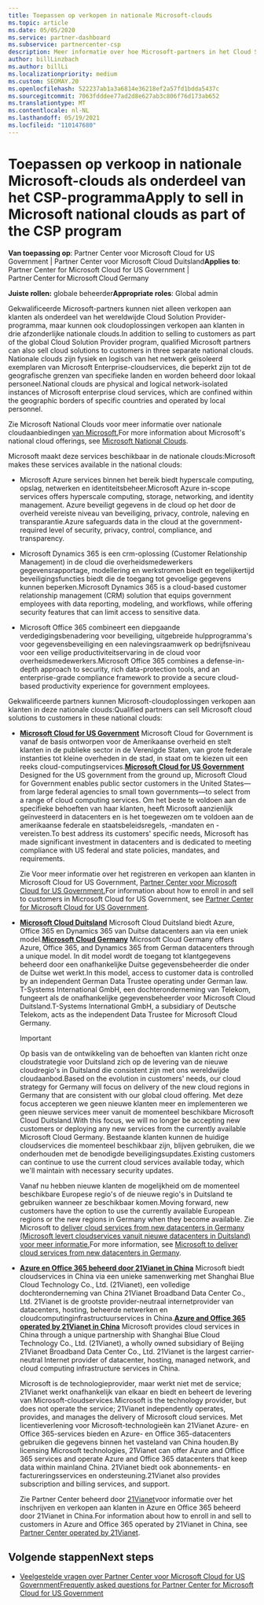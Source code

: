 ```yaml
---
title: Toepassen op verkopen in nationale Microsoft-clouds
ms.topic: article
ms.date: 05/05/2020
ms.service: partner-dashboard
ms.subservice: partnercenter-csp
description: Meer informatie over hoe Microsoft-partners in het Cloud Solution Provider kunnen verkopen aan klanten die zijn ingeschreven bij ondersteunde nationale clouds.
author: billLinzbach
ms.author: billLi
ms.localizationpriority: medium
ms.custom: SEOMAY.20
ms.openlocfilehash: 522237ab1a3a6814e36218ef2a57fd1bdda5437c
ms.sourcegitcommit: 7063fdddee77ad2d8e627ab3c806f76d173ab652
ms.translationtype: MT
ms.contentlocale: nl-NL
ms.lasthandoff: 05/19/2021
ms.locfileid: "110147680"
---
```

# <a name="apply-to-sell-in-microsoft-national-clouds-as-part-of-the-csp-program"></a><span data-ttu-id="90fbd-103">Toepassen op verkoop in nationale Microsoft-clouds als onderdeel van het CSP-programma</span><span class="sxs-lookup"><span data-stu-id="90fbd-103">Apply to sell in Microsoft national clouds as part of the CSP program</span></span>

<span data-ttu-id="90fbd-104">**Van toepassing op**: Partner Center voor Microsoft Cloud for US Government | Partner Center voor Microsoft Cloud Duitsland</span><span class="sxs-lookup"><span data-stu-id="90fbd-104">**Applies to**: Partner Center for Microsoft Cloud for US Government | Partner Center for Microsoft Cloud Germany</span></span>

<span data-ttu-id="90fbd-105">**Juiste rollen:** globale beheerder</span><span class="sxs-lookup"><span data-stu-id="90fbd-105">**Appropriate roles**: Global admin</span></span>

<span data-ttu-id="90fbd-106">Gekwalificeerde Microsoft-partners kunnen niet alleen verkopen aan klanten als onderdeel van het wereldwijde Cloud Solution Provider-programma, maar kunnen ook cloudoplossingen verkopen aan klanten in drie afzonderlijke nationale clouds.</span><span class="sxs-lookup"><span data-stu-id="90fbd-106">In addition to selling to customers as part of the global Cloud Solution Provider program, qualified Microsoft partners can also sell cloud solutions to customers in three separate national clouds.</span></span> <span data-ttu-id="90fbd-107">Nationale clouds zijn fysiek en logisch van het netwerk geïsoleerd exemplaren van Microsoft Enterprise-cloudservices, die beperkt zijn tot de geografische grenzen van specifieke landen en worden beheerd door lokaal personeel.</span><span class="sxs-lookup"><span data-stu-id="90fbd-107">National clouds are physical and logical network-isolated instances of Microsoft enterprise cloud services, which are confined within the geographic borders of specific countries and operated by local personnel.</span></span>

<span data-ttu-id="90fbd-108">Zie Microsoft National Clouds voor meer informatie over nationale cloudaanbiedingen [van Microsoft.](https://www.microsoft.com/trustcenter/cloudservices/nationalcloud)</span><span class="sxs-lookup"><span data-stu-id="90fbd-108">For more information about Microsoft's national cloud offerings, see [Microsoft National Clouds](https://www.microsoft.com/trustcenter/cloudservices/nationalcloud).</span></span>

<span data-ttu-id="90fbd-109">Microsoft maakt deze services beschikbaar in de nationale clouds:</span><span class="sxs-lookup"><span data-stu-id="90fbd-109">Microsoft makes these services available in the national clouds:</span></span>

-   <span data-ttu-id="90fbd-110">Microsoft Azure services binnen het bereik biedt hyperscale computing, opslag, netwerken en identiteitsbeheer.</span><span class="sxs-lookup"><span data-stu-id="90fbd-110">Microsoft Azure in-scope services offers hyperscale computing, storage, networking, and identity management.</span></span> <span data-ttu-id="90fbd-111">Azure beveiligt gegevens in de cloud op het door de overheid vereiste niveau van beveiliging, privacy, controle, naleving en transparantie.</span><span class="sxs-lookup"><span data-stu-id="90fbd-111">Azure safeguards data in the cloud at the government-required level of security, privacy, control, compliance, and transparency.</span></span>

-   <span data-ttu-id="90fbd-112">Microsoft Dynamics 365 is een crm-oplossing (Customer Relationship Management) in de cloud die overheidsmedewerkers gegevensrapportage, modellering en werkstromen biedt en tegelijkertijd beveiligingsfuncties biedt die de toegang tot gevoelige gegevens kunnen beperken.</span><span class="sxs-lookup"><span data-stu-id="90fbd-112">Microsoft Dynamics 365 is a cloud-based customer relationship management (CRM) solution that equips government employees with data reporting, modeling, and workflows, while offering security features that can limit access to sensitive data.</span></span>

-   <span data-ttu-id="90fbd-113">Microsoft Office 365 combineert een diepgaande verdedigingsbenadering voor beveiliging, uitgebreide hulpprogramma's voor gegevensbeveiliging en een nalevingsraamwerk op bedrijfsniveau voor een veilige productiviteitservaring in de cloud voor overheidsmedewerkers.</span><span class="sxs-lookup"><span data-stu-id="90fbd-113">Microsoft Office 365 combines a defense-in-depth approach to security, rich data-protection tools, and an enterprise-grade compliance framework to provide a secure cloud-based productivity experience for government employees.</span></span>

<span data-ttu-id="90fbd-114">Gekwalificeerde partners kunnen Microsoft-cloudoplossingen verkopen aan klanten in deze nationale clouds:</span><span class="sxs-lookup"><span data-stu-id="90fbd-114">Qualified partners can sell Microsoft cloud solutions to customers in these national clouds:</span></span>

-   <span data-ttu-id="90fbd-115">[**Microsoft Cloud for US Government**](https://www.microsoft.com/trustcenter/cloudservices/nationalcloud#Microsoft_Cloud_for_US) Microsoft Cloud for Government is vanaf de basis ontworpen voor de Amerikaanse overheid en stelt klanten in de publieke sector in de Verenigde Staten, van grote federale instanties tot kleine overheden in de stad, in staat om te kiezen uit een reeks cloud-computingservices.</span><span class="sxs-lookup"><span data-stu-id="90fbd-115">[**Microsoft Cloud for US Government**](https://www.microsoft.com/trustcenter/cloudservices/nationalcloud#Microsoft_Cloud_for_US) Designed for the US government from the ground up, Microsoft Cloud for Government enables public sector customers in the United States—from large federal agencies to small town governments—to select from a range of cloud computing services.</span></span> <span data-ttu-id="90fbd-116">Om het beste te voldoen aan de specifieke behoeften van haar klanten, heeft Microsoft aanzienlijk geïnvesteerd in datacenters en is het toegewezen om te voldoen aan de amerikaanse federale en staatsbeleidsregels, -mandaten en -vereisten.</span><span class="sxs-lookup"><span data-stu-id="90fbd-116">To best address its customers' specific needs, Microsoft has made significant investment in datacenters and is dedicated to meeting compliance with US federal and state policies, mandates, and requirements.</span></span> 

    <span data-ttu-id="90fbd-117">Zie Voor meer informatie over het registreren en verkopen aan klanten in Microsoft Cloud for US Government, [Partner Center voor Microsoft Cloud for US Government.](partner-center-for-microsoft-us-govt-cloud.md)</span><span class="sxs-lookup"><span data-stu-id="90fbd-117">For information about how to enroll in and sell to customers in Microsoft Cloud for US Government, see [Partner Center for Microsoft Cloud for US Government](partner-center-for-microsoft-us-govt-cloud.md).</span></span>

-   <span data-ttu-id="90fbd-118">[**Microsoft Cloud Duitsland**](https://www.microsoft.com/trustcenter/cloudservices/nationalcloud#Microsoft_Cloud_Germany) Microsoft Cloud Duitsland biedt Azure, Office 365 en Dynamics 365 van Duitse datacenters aan via een uniek model.</span><span class="sxs-lookup"><span data-stu-id="90fbd-118">[**Microsoft Cloud Germany**](https://www.microsoft.com/trustcenter/cloudservices/nationalcloud#Microsoft_Cloud_Germany) Microsoft Cloud Germany offers Azure, Office 365, and Dynamics 365 from German datacenters through a unique model.</span></span> <span data-ttu-id="90fbd-119">In dit model wordt de toegang tot klantgegevens beheerd door een onafhankelijke Duitse gegevensbeheerder die onder de Duitse wet werkt.</span><span class="sxs-lookup"><span data-stu-id="90fbd-119">In this model, access to customer data is controlled by an independent German Data Trustee operating under German law.</span></span> <span data-ttu-id="90fbd-120">T-Systems International GmbH, een dochteronderneming van Telekom, fungeert als de onafhankelijke gegevensbeheerder voor Microsoft Cloud Duitsland.</span><span class="sxs-lookup"><span data-stu-id="90fbd-120">T-Systems International GmbH, a subsidiary of Deutsche Telekom, acts as the independent Data Trustee for Microsoft Cloud Germany.</span></span>

    > [!IMPORTANT]  
    > <span data-ttu-id="90fbd-121">Op basis van de ontwikkeling van de behoeften van klanten richt onze cloudstrategie voor Duitsland zich op de levering van de nieuwe cloudregio's in Duitsland die consistent zijn met ons wereldwijde cloudaanbod.</span><span class="sxs-lookup"><span data-stu-id="90fbd-121">Based on the evolution in customers' needs, our cloud strategy for Germany will focus on delivery of the new cloud regions in Germany that are consistent with our global cloud offering.</span></span> <span data-ttu-id="90fbd-122">Met deze focus accepteren we geen nieuwe klanten meer en implementeren we geen nieuwe services meer vanuit de momenteel beschikbare Microsoft Cloud Duitsland.</span><span class="sxs-lookup"><span data-stu-id="90fbd-122">With this focus, we will no longer be accepting new customers or deploying any new services from the currently available Microsoft Cloud Germany.</span></span> <span data-ttu-id="90fbd-123">Bestaande klanten kunnen de huidige cloudservices die momenteel beschikbaar zijn, blijven gebruiken, die we onderhouden met de benodigde beveiligingsupdates.</span><span class="sxs-lookup"><span data-stu-id="90fbd-123">Existing customers can continue to use the current cloud services available today, which we'll maintain with necessary security updates.</span></span>
    >  
    > <span data-ttu-id="90fbd-124">Vanaf nu hebben nieuwe klanten de mogelijkheid om de momenteel beschikbare Europese regio's of de nieuwe regio's in Duitsland te gebruiken wanneer ze beschikbaar komen.</span><span class="sxs-lookup"><span data-stu-id="90fbd-124">Moving forward, new customers have the option to use the currently available European regions or the new regions in Germany when they become available.</span></span> <span data-ttu-id="90fbd-125">Zie Microsoft to [deliver cloud services from new datacenters in Germany (Microsoft levert cloudservices vanuit nieuwe datacenters in Duitsland) voor meer informatie.](https://news.microsoft.com/europe/2018/08/31/microsoft-to-deliver-cloud-services-from-new-datacentres-in-germany-in-2019-to-meet-evolving-customer-needs/)</span><span class="sxs-lookup"><span data-stu-id="90fbd-125">For more information, see [Microsoft to deliver cloud services from new datacenters in Germany](https://news.microsoft.com/europe/2018/08/31/microsoft-to-deliver-cloud-services-from-new-datacentres-in-germany-in-2019-to-meet-evolving-customer-needs/).</span></span>

    
-   <span data-ttu-id="90fbd-126">[**Azure en Office 365 beheerd door 21Vianet in China**](https://www.microsoft.com/trustcenter/cloudservices/nationalcloud#Microsoft_Cloud_for_China) Microsoft biedt cloudservices in China via een unieke samenwerking met Shanghai Blue Cloud Technology Co., Ltd. (21Vianet), een volledige dochteronderneming van China 21Vianet Broadband Data Center Co., Ltd. 21Vianet is de grootste provider-neutraal internetprovider van datacenters, hosting, beheerde netwerken en cloudcomputinginfrastructuurservices in China.</span><span class="sxs-lookup"><span data-stu-id="90fbd-126">[**Azure and Office 365 operated by 21Vianet in China**](https://www.microsoft.com/trustcenter/cloudservices/nationalcloud#Microsoft_Cloud_for_China) Microsoft provides cloud services in China through a unique partnership with Shanghai Blue Cloud Technology Co., Ltd. (21Vianet), a wholly owned subsidiary of Beijing 21Vianet Broadband Data Center Co., Ltd. 21Vianet is the largest carrier-neutral Internet provider of datacenter, hosting, managed network, and cloud computing infrastructure services in China.</span></span> 

    <span data-ttu-id="90fbd-127">Microsoft is de technologieprovider, maar werkt niet met de service; 21Vianet werkt onafhankelijk van elkaar en biedt en beheert de levering van Microsoft-cloudservices.</span><span class="sxs-lookup"><span data-stu-id="90fbd-127">Microsoft is the technology provider, but does not operate the service; 21Vianet independently operates, provides, and manages the delivery of Microsoft cloud services.</span></span> <span data-ttu-id="90fbd-128">Met licentieverlening voor Microsoft-technologieën kan 21Vianet Azure- en Office 365-services bieden en Azure- en Office 365-datacenters gebruiken die gegevens binnen het vasteland van China houden.</span><span class="sxs-lookup"><span data-stu-id="90fbd-128">By licensing Microsoft technologies, 21Vianet can offer Azure and Office 365 services and operate Azure and Office 365 datacenters that keep data within mainland China.</span></span> <span data-ttu-id="90fbd-129">21Vianet biedt ook abonnements- en factureringsservices en ondersteuning.</span><span class="sxs-lookup"><span data-stu-id="90fbd-129">21Vianet also provides subscription and billing services, and support.</span></span>

    <span data-ttu-id="90fbd-130">Zie Partner Center beheerd door [21Vianet](/previous-versions/windows/it-pro/windows-home-server/ff357696(v=ws.11))voor informatie over het inschrijven en verkopen aan klanten in Azure en Office 365 beheerd door 21Vianet in China.</span><span class="sxs-lookup"><span data-stu-id="90fbd-130">For information about how to enroll in and sell to customers in Azure and Office 365 operated by 21Vianet in China, see [Partner Center operated by 21Vianet](/previous-versions/windows/it-pro/windows-home-server/ff357696(v=ws.11)).</span></span>

## <a name="next-steps"></a><span data-ttu-id="90fbd-131">Volgende stappen</span><span class="sxs-lookup"><span data-stu-id="90fbd-131">Next steps</span></span>

- [<span data-ttu-id="90fbd-132">Veelgestelde vragen over Partner Center voor Microsoft Cloud for US Government</span><span class="sxs-lookup"><span data-stu-id="90fbd-132">Frequently asked questions for Partner Center for Microsoft Cloud for US Government</span></span>](faq-for-us-govt-cloud.md)
